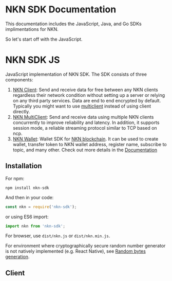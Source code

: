 # NKN SDK Documentation
This documentation includes the JavaScript, Java, and Go SDKs implimentations for NKN.

So let's start off with the JavaScript.

# NKN SDK JS
JavaScript implementation of NKN SDK. The SDK consists of three components:

1. [NKN Client](): Send and receive data for free between any NKN clients regardless their network condition without setting up a server or relying on any third party services. Data are end to end encrypted by default. Typically you might want to use [multiclient]() instead of using client directly.
2. [NKN MultiClient](): Send and receive data using multiple NKN clients concurrently to improve reliability and latency. In addition, it supports session mode, a reliable streaming protocol similar to TCP based on ncp.
3. [NKN Wallet](): Wallet SDK for [NKN blockchain](https://github.com/nknorg/nkn). It can be used to create wallet, transfer token to NKN wallet address, register name, subscribe to topic, and many other.
Check out more details in the [Documentation](https://docs.nkn.org/nkn-sdk-js)

## Installation
For npm:
```
npm install nkn-sdk
```

And then in your code:
```javascript
const nkn = require('nkn-sdk');
```

or using ES6 import:
```javascript
import nkn from 'nkn-sdk';
```
For browser, use ```dist/nkn.js``` or ```dist/nkn.min.js```.

For environment where cryptographically secure random number generator is not natively implemented (e.g. React Native), see [Random bytes generation]().

## Client

